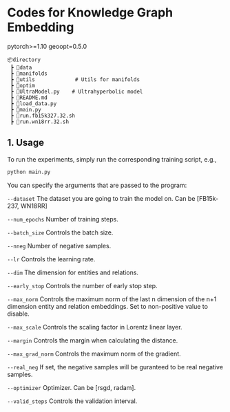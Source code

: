 # Codes for Knowledge Graph Embedding

pytorch>=1.10
geoopt=0.5.0

```
📦directory
 ┣ 📂data
 ┣ 📂manifolds
 ┣ 📂utils             # Utils for manifolds
 ┣ 📂optim
 ┣ 📜UltraModel.py    # Ultrahyperbolic model
 ┣ 📜README.md
 ┣ 📜load_data.py
 ┣ 📜main.py
 ┣ 📜run.fb15k327.32.sh
 ┣ 📜run.wn18rr.32.sh
 ```

## 1. Usage
 To run the experiments, simply run the corresponding training script, e.g.,
 ```bash
python main.py
 ```

 You can specify the arguments that are passed to the program:

`--dataset`           The dataset you are going to train the model on. Can be [FB15k-237, WN18RR]      

`--num_epochs`        Number of training steps.

`--batch_size`        Controls the batch size.

`--nneg`              Number of negative samples.

`--lr`                Controls the learning rate.

`--dim`               The dimension for entities and relations.

`--early_stop`        Controls the number of early stop step.

`--max_norm`          Controls the maximum norm of the last n dimension of the n+1 dimension entity and relation embeddings. Set to non-positive value to disable.

`--max_scale`         Controls the scaling factor in Lorentz linear layer.

`--margin`            Controls the margin when calculating the distance.

`--max_grad_norm`     Controls the maximum norm of the gradient.

`--real_neg`          If set, the negative samples will be guranteed to be real negative samples.

`--optimizer`         Optimizer. Can be [rsgd, radam].

`--valid_steps`       Controls the validation interval.
